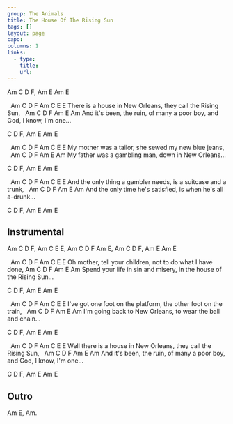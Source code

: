 ```yaml
---
group: The Animals
title: The House Of The Rising Sun
tags: []
layout: page
capo: 
columns: 1
links: 
  - type: 
    title: 
    url: 
---
```



Am C D F, Am E Am E

&nbsp;     Am   C        D          F      Am       C      E   E
There is a house in New Orleans, they call the Rising Sun,
&nbsp;        Am        C        D           F        Am     E         Am
And it's been, the ruin, of many a poor boy, and God, I know, I'm one...

C D F, Am E Am E

&nbsp;  Am     C     D     F     Am       C        E     E
My mother was a tailor, she sewed my new blue jeans,
&nbsp;  Am     C     D        F    Am      E     Am
My father was a gambling man, down in New Orleans...

C D F, Am E Am E

&nbsp;       Am   C       D       F           Am       C     E     E
And the only thing a gambler needs, is a suitcase and a trunk,
&nbsp;       Am   C    D         F        Am        E     Am
And the only time he's satisfied, is when he's all a-drunk...

C D F, Am E Am E

## Instrumental
Am C D F, Am C E E,
Am C D F Am E, Am C D F, Am E Am E

&nbsp;  Am    C           D       F        Am      C      E    E
Oh mother, tell your children, not to do what I have done,
Am         C       D       F              Am           E      Am
Spend your life in sin and misery, in the house of the Rising Sun...

C D F, Am E Am E

&nbsp;        Am       C      D       F     Am         C      E     E
I've got one foot on the platform, the other foot on the train,
&nbsp;   Am    C       D     F         Am       E        Am
I'm going back to New Orleans, to wear the ball and chain...

C D F, Am E Am E

&nbsp;          Am   C        D     F           Am       C      E   E
Well there is a house in New Orleans, they call the Rising Sun,
&nbsp;        Am        C        D           F        Am     E         Am
And it's been, the ruin, of many a poor boy, and God, I know, I'm one...

C D F, Am E Am E

## Outro
Am E, Am.

